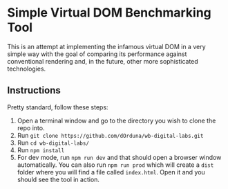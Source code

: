 # Simple Virtual DOM Benchmarking Tool

This is an attempt at implementing the infamous virtual DOM in a very simple way with the goal of comparing its performance against conventional rendering and, in the future, other more sophisticated technologies.

## Instructions
Pretty standard, follow these steps:

1. Open a terminal window and go to the directory you wish to clone the repo into.
2. Run `git clone https://github.com/dOrduna/wb-digital-labs.git`
3. Run `cd wb-digital-labs/`
3. Run `npm install`
4. For dev mode, run `npm run dev` and that should open a browser window automatically. You can also run `npm run prod` which will create a `dist` folder where you will find a file called `index.html`. Open it and you should see the tool in action.
